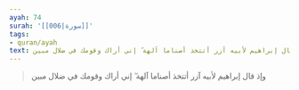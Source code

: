 ```yaml
---
ayah: 74
surah: '[[006|سورة]]'
tags:
- quran/ayah
text: وإذ قال إبراهيم لأبيه آزر أتتخذ أصناما آلهة ۖ إني أراك وقومك في ضلال مبين
---
```

> وإذ قال إبراهيم لأبيه آزر أتتخذ أصناما آلهة ۖ إني أراك وقومك في ضلال مبين

